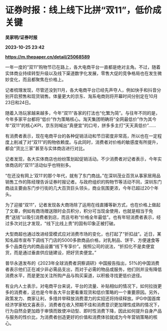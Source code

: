 # 证券时报：线上线下比拼“双11”，低价成关键
**吴家明/证券时报**

**2023-10-25 23:42**

**https://m.thepaper.cn/detail/25068589**

一年一度的“双11”购物节已在路上，各大电商平台一直都是绝对主角。不过，随着实体商业持续转型升级以及线下渠道数字化发展，零售大促的竞争格局也在发生微妙变化，而且都聚焦在价格上。

记者梳理发现，尽管还没到11月，各大电商平台已经先声夺人，例如快手和抖音分别开启预售和现货销售。体量更大的京东、淘系电商则将开幕时间分别定在10月23日和24日。

随着入场玩家越来越多，今年“双11”各家的打法也“化繁为简”。与往年不同的是，今年多家平台都将“低价”作为策略核心。淘天集团明确将“全网最低价”作为其今年“双11”的核心KPI，京东则喊出“真便宜”的口号，拼多多主打“天天真低价”……

有消费者表示，现在电商平台的各种促销活动和节日密度非常高，所以也在一定程度上削减了对“双11”的购物依赖度。与此同时，消费者对价格的敏感度有所提升，都会“货比三家”甚至与实体商店进行对比。

记者发现，各大实体商店也纷纷策划起促销活动。不少消费者对记者表示，今年实体商店的“双11”活动似乎也特别多。

“在还没有网上‘双11’的那个年代，就有了东门商战。”在深圳茂业百货从事家居用品销售工作的陈经理告诉证券时报记者。与政府组织的购物节等活动不同，深圳东门商战主要由东门步行街的几大百货巨头领头，商业氛围更浓，今年已超过20个年头。

为了迎接“双11”，记者发现各大商场除了运用在线直播等新方式，也在价格上做起了文章，例如有商场赠送限时会员积分，积分可当现金使用，也就是相当于免费“送钱”以吸引消费者到店，而且号称“价格全年最低”。也有年轻消费者表示，经过多次对比才发现，“线下比线上贵”的固有印象正被打破。

大型商超也通过改进经营模式应对消费市场的变化，也打起了“折扣战”。近日，某知名超市宣布下调线下门店的5000多款商品价格，对乳制品、饼干、方便速食等多个品类在内的商品设置“线下专享价”。按照公司的说法，“折扣化不是卖便宜货，而是通过垂直供应链建设，把好货卖便宜。”

普华永道发布的《2023年全球消费者洞察调研》中国报告指出，51%的中国消费者表示他们正在减少非必需品支出，而对于必需的物品或服务，他们则并没有降低消费水平，而是更加关注所购产品与购买渠道，以积极寻找更低价途径。

有业内人士表示，对电商平台来说，平台的流量、补贴相似的情况下，如何拉拢更多的消费者，这也是今年各大平台更看重现货和低价策略的一个重要原因。另外，政策发力、商家让利，多措并举释放消费潜力的实招还将持续释放。IPG中国首席经济学家柏文喜表示，消费者在收入预期不佳和消费意识更加理性成熟的情况下，行为自然会更加趋于审慎而致使冲动型、即时性消费下降，因此如何提升自身产品与服务的性价比，为消费者创造更好的价值和消费体验就成为今年营销策略的核心。